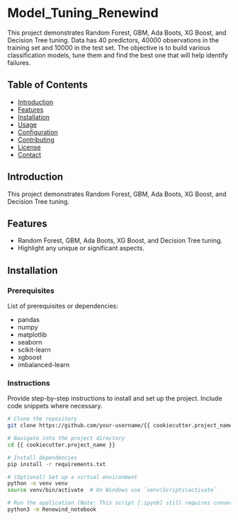 # Model_Tuning_Renewind

This project demonstrates Random Forest, GBM, Ada Boots, XG Boost, and Decision Tree tuning. Data has 40 predictors, 40000 observations in the training set and 10000 in the test set. The objective is to build various classification models, tune them and find the best one that will help identify failures. 


## Table of Contents

- [Introduction](#introduction)
- [Features](#features)
- [Installation](#installation)
- [Usage](#usage)
- [Configuration](#configuration)
- [Contributing](#contributing)
- [License](#license)
- [Contact](#contact)

## Introduction

This project demonstrates Random Forest, GBM, Ada Boots, XG Boost, and Decision Tree tuning.

## Features

- Random Forest, GBM, Ada Boots, XG Boost, and Decision Tree tuning.
- Highlight any unique or significant aspects.

## Installation

### Prerequisites

List of prerequisites or dependencies:
+ pandas
+ numpy
+ matplotlib
+ seaborn
+ scikit-learn
+ xgboost
+ imbalanced-learn

### Instructions

Provide step-by-step instructions to install and set up the project. Include code snippets where necessary.

```bash
# Clone the repository
git clone https://github.com/your-username/{{ cookiecutter.project_name }}.git

# Navigate into the project directory
cd {{ cookiecutter.project_name }}

# Install dependencies
pip install -r requirements.txt

# (Optional) Set up a virtual environment
python -m venv venv
source venv/bin/activate  # On Windows use `venv\Scripts\activate`

# Run the application (Note: This script [.ipynb] still requires conversion to a .pyc file)
python3 -m Renewind_notebook
